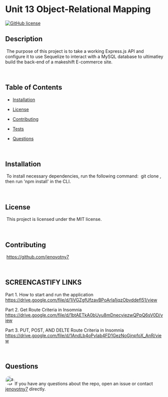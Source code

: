 # Unit 13 Object-Relational Mapping 
[![GitHub license](https://img.shields.io/badge/license-MIT-blue.svg)](https://github.com/jenovotny7)


## Description
​
The purpose of this project is to take a working Express.js API and configure it to use Sequelize to interact with a MySQL database to ultimatley build the back-end of a makeshift E-commerce site.

​
## Table of Contents
* [Installation](#installation) 
 
* [License](#license) 
 
* [Contributing](#contributing) 
 
* [Tests](#tests) 
 
* [Questions](#questions) 

​

## Installation
​
To install necessary dependencies, run the following command:
​
git clone <repo>, then run 'npm install' in the CLI.
  
​

## License
​
This project is licensed under the MIT license.

 ​
  
## Contributing
​
https://github.com/jenovotny7

​
## SCREENCASTIFY LINKS

Part 1. How to start and run the application 
https://drive.google.com/file/d/1iVGZgfUfzavBPoArIa1jqzObvddefl51/view


Part 2.  Get Route Criteria in Insomnia 
https://drive.google.com/file/d/1btAETkA0bUyu8mDnecyiezwQPpQ6sV0D/view


Part 3. PUT, POST, AND DELTE Route Criteria in Insomnia
https://drive.google.com/file/d/1AndLb4oPylab4FD1GezNoGjnpfoX_AnR/view


​


## Questions
​
<img src="https://avatars3.githubusercontent.com/u/66326058?v=4" alt="avatar" style="border-radius: 16px" width="30" />
​
If you have any questions about the repo, open an issue or contact [jenovotny7](https://github.com/jenovotny7) directly.
